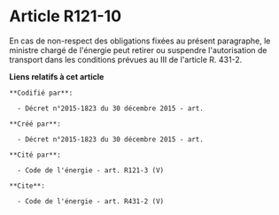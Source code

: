 # Article R121-10

En cas de non-respect des obligations fixées au présent paragraphe, le ministre chargé de l'énergie peut retirer ou suspendre
l'autorisation de transport dans les conditions prévues au III de l'article R. 431-2.

**Liens relatifs à cet article**

	**Codifié par**:

	  - Décret n°2015-1823 du 30 décembre 2015 - art.

	**Créé par**:

	  - Décret n°2015-1823 du 30 décembre 2015 - art.

	**Cité par**:

	  - Code de l'énergie - art. R121-3 (V)

	**Cite**:

	  - Code de l'énergie - art. R431-2 (V)
